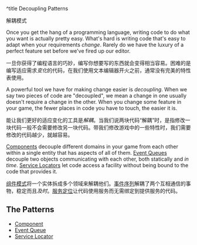 ^title Decoupling Patterns

解耦模式

Once you get the hang of a programming language, writing code to do what you
want is actually pretty easy. What's hard is writing code that's easy to adapt
when your requirements *change*. Rarely do we have the luxury of a perfect
feature set before we've fired up our editor.

一旦你获得了编程语言的巧妙，编写你想要写的东西就会变得相当容易。困难的是编写适应需求*变化*的代码，在我们使用文本编辑器开火之前，通常没有完美的特性表使用。

A powerful tool we have for making change easier is *decoupling*. When we say
two pieces of code are "decoupled", we mean a change in one usually doesn't
require a change in the other. When you change some feature in your game, the
fewer places in code you have to touch, the easier it is.

能让我们更好的适应变化的工具是*解耦*。当我们说两块代码“解耦”时，是指修改一块代码一般不会需要修改另一块代码。带我们修改游戏中的一些特性时，我们需要修改的代码越少，就越容易。

[Components](component.html) decouple different domains in your game from each
other within a single entity that has aspects of all of them. [Event
Queues](event-queue.html) decouple two objects communicating with each other,
both statically and *in time*. [Service Locators](service-locator.html) let
code access a facility without being bound to the code that provides it.

[组件模式](component.html)将一个实体拆成多个领域来解耦他们。[事件序列](event-queue.html)解耦了两个互相通信的事物，稳定而且*及时*。[服务定位](service-locator.html)让代码使用服务而无需绑定到提供服务的代码。

## The Patterns

* [Component](component.html)
* [Event Queue](event-queue.html)
* [Service Locator](service-locator.html)
